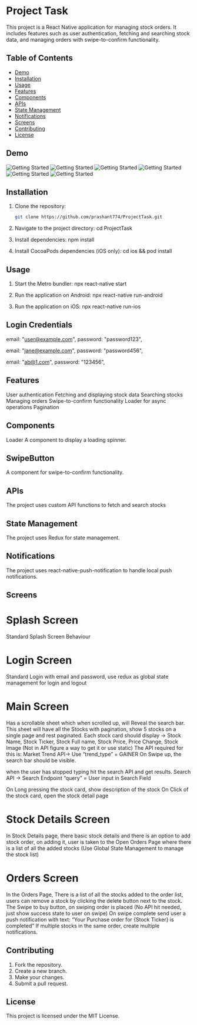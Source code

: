 # Project Task

This project is a React Native application for managing stock orders. It includes features such as user authentication, fetching and searching stock data, and managing orders with swipe-to-confirm functionality.

## Table of Contents

- [Demo](#Demo)
- [Installation](#installation)
- [Usage](#usage)
- [Features](#features)
- [Components](#components)
- [APIs](#apis)
- [State Management](#state-management)
- [Notifications](#notifications)
- [Screens](#screens)
- [Contributing](#contributing)
- [License](#license)

## Demo

![Getting Started](./Demo/bottomsheet.jpg) ![Getting Started](./Demo/dashbaord1.jpg)
![Getting Started](./Demo/dashboard.jpg)
![Getting Started](./Demo/openorderReleaseButton.jpg)
![Getting Started](./Demo/openorders.jpg)
![Getting Started](./Demo/pushnotificationandConfirmedButton.jpg)

## Installation

1. Clone the repository:

   ```bash
   git clone https://github.com/prashant774/ProjectTask.git

   ```

2. Navigate to the project directory:
   cd ProjectTask

3. Install dependencies:
   npm install

4. Install CocoaPods dependencies (iOS only):
   cd ios && pod install

## Usage

1. Start the Metro bundler:
   npx react-native start

2. Run the application on Android:
   npx react-native run-android

3. Run the application on iOS:
   npx react-native run-ios

## Login Credentials

email: "user@example.com",
password: "password123",

email: "jane@example.com",
password: "password456",

email: "ab@1.com",
password: "123456",

## Features

User authentication
Fetching and displaying stock data
Searching stocks
Managing orders
Swipe-to-confirm functionality
Loader for async operations
Pagination

## Components

Loader
A component to display a loading spinner.

## SwipeButton

A component for swipe-to-confirm functionality.

## APIs

The project uses custom API functions to fetch and search stocks

## State Management

The project uses Redux for state management.

## Notifications

The project uses react-native-push-notification to handle local push notifications.

## Screens

# Splash Screen

Standard Splash Screen Behaviour

# Login Screen

Standard Login with email and password, use redux as global state management for login and logout

# Main Screen

Has a scrollable sheet which when scrolled up, will Reveal the search bar. This sheet will have all the Stocks with pagination, show 5 stocks on a single page and rest paginated. Each stock card should display -> Stock Name, Stock Ticker, Stock Full name, Stock Price, Price Change, Stock Image (Not in API figure a way to get it or use static) The API required for this is: Market Trend API-> Use “trend_type” = GAINER
On Swipe up, the search bar should be visible.

when the user has stopped typing hit the search API and get results. Search API -> Search Endpoint “query” = User input in Search Field

On Long pressing the stock card, show description of the stock
On Click of the stock card, open the stock detail page

# Stock Details Screen

In Stock Details page, there basic stock details and there is an option to add stock order, on adding it, user is taken to the Open Orders Page where there is a list of all the added stocks (Use Global State Management to manage the stock list)

# Orders Screen

In the Orders Page, There is a list of all the stocks added to the order list, users can remove a stock by clicking the delete button next to the stock. The Swipe to buy button, on swiping order is placed (No API hit needed, just show success state to user on swipe) On swipe complete send user a push notification with text: “Your Purchase order for {Stock Ticker} is completed” If multiple stocks in the same order, create multiple notifications.

## Contributing

1.  Fork the repository.
2.  Create a new branch.
3.  Make your changes.
4.  Submit a pull request.

## License

This project is licensed under the MIT License.
